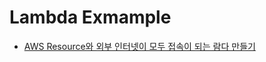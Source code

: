 # Lambda Exmample

- [AWS Resource와 외부 인터넷이 모두 접속이 되는 람다 만들기](https://medium.com/@kimjnsjwj/vpc%EB%82%B4%EC%9D%98-aws-lambda%EC%9D%98-%EC%9D%B8%ED%84%B0%EB%84%B7-%EC%A0%91%EC%86%8D-bc503e9940f5)
